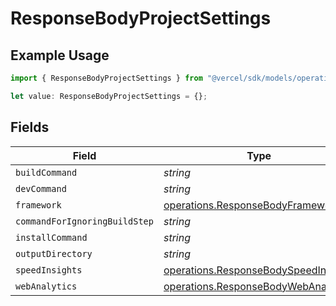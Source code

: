 # ResponseBodyProjectSettings

## Example Usage

```typescript
import { ResponseBodyProjectSettings } from "@vercel/sdk/models/operations/getdeployment.js";

let value: ResponseBodyProjectSettings = {};
```

## Fields

| Field                                                                                        | Type                                                                                         | Required                                                                                     | Description                                                                                  |
| -------------------------------------------------------------------------------------------- | -------------------------------------------------------------------------------------------- | -------------------------------------------------------------------------------------------- | -------------------------------------------------------------------------------------------- |
| `buildCommand`                                                                               | *string*                                                                                     | :heavy_minus_sign:                                                                           | N/A                                                                                          |
| `devCommand`                                                                                 | *string*                                                                                     | :heavy_minus_sign:                                                                           | N/A                                                                                          |
| `framework`                                                                                  | [operations.ResponseBodyFramework](../../models/operations/responsebodyframework.md)         | :heavy_minus_sign:                                                                           | N/A                                                                                          |
| `commandForIgnoringBuildStep`                                                                | *string*                                                                                     | :heavy_minus_sign:                                                                           | N/A                                                                                          |
| `installCommand`                                                                             | *string*                                                                                     | :heavy_minus_sign:                                                                           | N/A                                                                                          |
| `outputDirectory`                                                                            | *string*                                                                                     | :heavy_minus_sign:                                                                           | N/A                                                                                          |
| `speedInsights`                                                                              | [operations.ResponseBodySpeedInsights](../../models/operations/responsebodyspeedinsights.md) | :heavy_minus_sign:                                                                           | N/A                                                                                          |
| `webAnalytics`                                                                               | [operations.ResponseBodyWebAnalytics](../../models/operations/responsebodywebanalytics.md)   | :heavy_minus_sign:                                                                           | N/A                                                                                          |